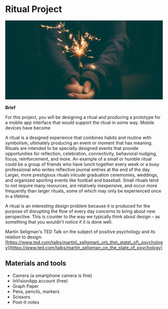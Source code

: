 # Ritual Project

![Picture of a person holding a sparkler](/assets/jamie-street-96982.jpg)

**Brief**

For this project, you will be designing a ritual and producing a prototype for a mobile app interface that would support the ritual in some way. Mobile devices have become 

A ritual is a designed experience that combines habits and routine with symbolism, ultimately producing an event or moment that has meaning. Rituals are intended to be specially designed events that provide opportunities for reflection, celebration, connectivity, behavioral nudging, focus, reinforcement, and more. An example of a small or humble ritual could be a group of friends who have lunch together every week or a busy professional who writes reflective journal entries at the end of the day. Larger, more prestigious rituals inlcude graduation ceremonies, weddings, and organized sporting events like football and baseball. Small rituals tend to not require many resources, are relatively inexpensive, and occur more frequently than larger rituals, some of which may only be experienced once in a lifetime.

A ritual is an interesting design problem because it is produced for the purpose of disrupting the flow of every day concerns to bring about new perspective. This is counter to the way we typically think about design – as something that you wouldn't notice if it is done well.

Martin Seligman's TED Talk on the subject of positive psychology and its relation to design:  
[https://www.ted.com/talks/martin\_seligman\_on\_the\_state\_of\_psychology](https://www.ted.com/talks/martin_seligman_on_the_state_of_psychology)

## Materials and tools

* Camera \(a smartphone camera is fine\)
* InVisionApp account \(free\)
* Graph Paper
* Pens, pencils, markers
* Scissors
* Post-It notes



